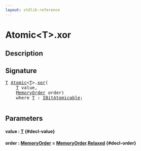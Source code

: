 ```yaml
---
layout: stdlib-reference
---
```


# Atomic\<T\>\.xor

## Description





## Signature 

<pre>
<a href="/stdlib-reference/types/Atomic/index#typeparam-T" class="code_type">T</a> <a href="/stdlib-reference/types/Atomic/index" class="code_type">Atomic</a>&lt;<a href="/stdlib-reference/types/Atomic/index#typeparam-T" class="code_type">T</a>&gt;.<a href="/stdlib-reference/types/Atomic/xor">xor</a>(
    <a href="/stdlib-reference/types/Atomic/index#typeparam-T" class="code_type">T</a> <span class='code_param'>value</span>,
    <a href="/stdlib-reference/types/MemoryOrder/index" class="code_type">MemoryOrder</a> <span class='code_param'>order</span>)
    <span class='code_keyword'>where</span> <a href="/stdlib-reference/types/Atomic/index#typeparam-T" class="code_type">T</a> : <a href="/stdlib-reference/interfaces/IBitAtomicable/index">IBitAtomicable</a>;

</pre>

## Parameters

#### value  : [T](/stdlib-reference/types/Atomic/index#typeparam-T) {#decl-value}
#### order  : [MemoryOrder](/stdlib-reference/types/MemoryOrder/index) = [MemoryOrder](/stdlib-reference/types/MemoryOrder/index)\.[Relaxed](/stdlib-reference/types/MemoryOrder/index#decl-Relaxed) {#decl-order}

